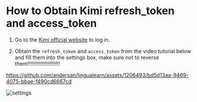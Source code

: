 How to Obtain Kimi refresh_token and access_token
=================================================

1. Go to the [Kimi official website](https://kimi.moonshot.cn) to log in.
   
2. Obtain the `refresh_token` and `access_token` from the video tutorial below and fill them into the settings box, make sure not to reverse them!!!!!!!!!!!!!!!!!!!!!!
   
  https://github.com/andersan/lingualearn/assets/1206493/bd5d13aa-9469-4075-bbae-f490cd6667cd

  ![settings](https://github.com/andersan/lingualearn/assets/1206493/d04a46c5-68c6-44bb-b230-ba8b072fd23d)

